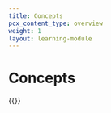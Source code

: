 ```yaml
---
title: Concepts
pcx_content_type: overview
weight: 1
layout: learning-module
---
```


# Concepts

{{<learning-module-summary>}}